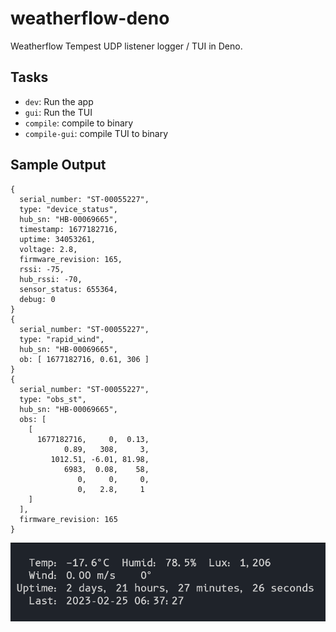 # weatherflow-deno

Weatherflow Tempest UDP listener logger / TUI in Deno.

## Tasks

- `dev`: Run the app
- `gui`: Run the TUI
- `compile`: compile to binary
- `compile-gui`: compile TUI to binary

## Sample Output

```
{
  serial_number: "ST-00055227",
  type: "device_status",
  hub_sn: "HB-00069665",
  timestamp: 1677182716,
  uptime: 34053261,
  voltage: 2.8,
  firmware_revision: 165,
  rssi: -75,
  hub_rssi: -70,
  sensor_status: 655364,
  debug: 0
}
{
  serial_number: "ST-00055227",
  type: "rapid_wind",
  hub_sn: "HB-00069665",
  ob: [ 1677182716, 0.61, 306 ]
}
{
  serial_number: "ST-00055227",
  type: "obs_st",
  hub_sn: "HB-00069665",
  obs: [
    [
      1677182716,     0,  0.13,
            0.89,   308,     3,
         1012.51, -6.01, 81.98,
            6983,  0.08,    58,
               0,     0,     0,
               0,   2.8,     1
    ]
  ],
  firmware_revision: 165
}
```

![TUI](gui.png)